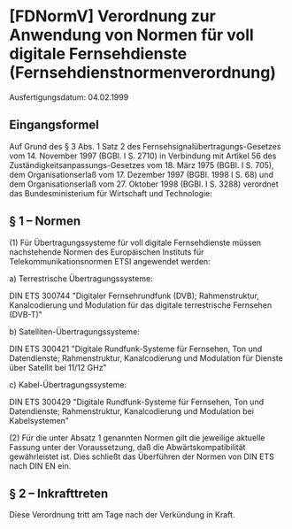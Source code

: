 # [FDNormV] Verordnung zur Anwendung von Normen für voll digitale Fernsehdienste  (Fernsehdienstnormenverordnung)

Ausfertigungsdatum: 04.02.1999

 

## Eingangsformel

Auf Grund des § 3 Abs. 1 Satz 2 des Fernsehsignalübertragungs-Gesetzes vom 14. November 1997 (BGBl. I S. 2710) in Verbindung mit Artikel 56 des Zuständigkeitsanpassungs-Gesetzes vom 18. März 1975 (BGBl. I S. 705), dem Organisationserlaß vom 17. Dezember 1997 (BGBl. 1998 I S. 68) und dem Organisationserlaß vom 27. Oktober 1998 (BGBl. I S. 3288) verordnet das Bundesministerium für Wirtschaft und Technologie:


## § 1 – Normen

(1) Für Übertragungssysteme für voll digitale Fernsehdienste müssen nachstehende Normen des Europäischen Instituts für Telekommunikationsnormen ETSI angewendet werden:

a) Terrestrische Übertragungssysteme:

DIN ETS 300744 "Digitaler Fernsehrundfunk (DVB); Rahmenstruktur, Kanalcodierung und Modulation für das digitale terrestrische Fernsehen (DVB-T)"

b) Satelliten-Übertragungssysteme:

DIN ETS 300421 "Digitale Rundfunk-Systeme für Fernsehen, Ton und Datendienste; Rahmenstruktur, Kanalcodierung und Modulation für Dienste über Satellit bei 11/12 GHz"

c) Kabel-Übertragungssysteme:

DIN ETS 300429 "Digitale Rundfunk-Systeme für Fernsehen, Ton und Datendienste; Rahmenstruktur, Kanalcodierung und Modulation bei Kabelsystemen"

(2) Für die unter Absatz 1 genannten Normen gilt die jeweilige aktuelle Fassung unter der Voraussetzung, daß die Abwärtskompatibilität gewährleistet ist. Dies schließt das Überführen der Normen von DIN ETS nach DIN EN ein.


## § 2 – Inkrafttreten

Diese Verordnung tritt am Tage nach der Verkündung in Kraft.

